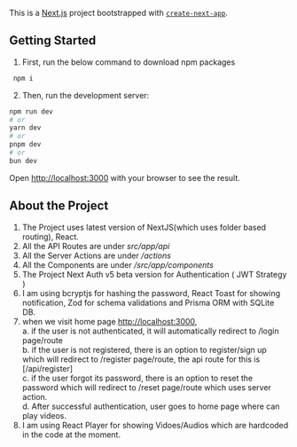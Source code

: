 This is a [Next.js](https://nextjs.org) project bootstrapped with [`create-next-app`](https://nextjs.org/docs/app/api-reference/cli/create-next-app).

## Getting Started

1. First, run the below command to download npm packages

```bash
 npm i
```

2. Then, run the development server:

```bash
npm run dev
# or
yarn dev
# or
pnpm dev
# or
bun dev
```

Open [http://localhost:3000](http://localhost:3000) with your browser to see the result.

## About the Project

1. The Project uses latest version of NextJS(which uses folder based routing), React.
2. All the API Routes are under _src/app/api_
3. All the Server Actions are under _/actions_
4. All the Components are under _/src/app/components_
5. The Project Next Auth v5 beta version for Authentication ( JWT Strategy )
6. I am using bcryptjs for hashing the password, React Toast for showing notification, Zod for schema validations and Prisma ORM with SQLite DB.
7. when we visit home page [http://localhost:3000](http://localhost:3000), <br/>
   a. if the user is not authenticated, it will automatically redirect to /login page/route <br/>
   b. if the user is not registered, there is an option to register/sign up which will redirect to /register page/route, the api route for this is [/api/register] <br/>
   c. if the user forgot its password, there is an option to reset the password which will redirect to /reset page/route which uses server action. <br/>
   d. After successful authentication, user goes to home page where can play videos. <br/>
8. I am using React Player for showing Vidoes/Audios which are hardcoded in the code at the moment.
